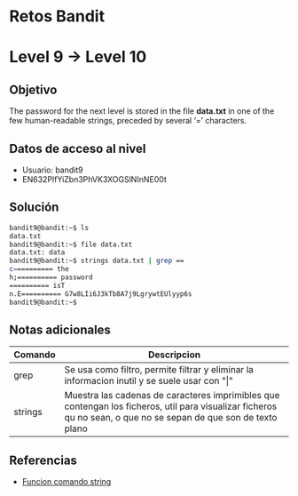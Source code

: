 # Retos Bandit

# Level 9 → Level 10

## Objetivo
The password for the next level is stored in the file **data.txt** in one of the few human-readable strings, preceded by several ‘=’ characters.

## Datos de acceso al nivel
- Usuario: bandit9
- EN632PlfYiZbn3PhVK3XOGSlNInNE00t

## Solución
```bash
bandit9@bandit:~$ ls
data.txt
bandit9@bandit:~$ file data.txt
data.txt: data
bandit9@bandit:~$ strings data.txt | grep ==
c========== the
h;========== password
========== isT
n.E========== G7w8LIi6J3kTb8A7j9LgrywtEUlyyp6s
bandit9@bandit:~$
```
## Notas adicionales
| Comando | Descripcion |
|---------|-------------|
| grep | Se usa como filtro, permite filtrar y eliminar la informacion inutil y se suele usar con "\|" |
| strings | Muestra las cadenas de caracteres imprimibles que contengan los ficheros, util para visualizar ficheros qu no sean, o que no se sepan de que son de texto plano |

## Referencias
- [Funcion comando string](https://www.google.com/url?sa=t&rct=j&q=&esrc=s&source=web&cd=&cad=rja&uact=8&ved=2ahUKEwj0ooe63Zv9AhWZl2oFHRntDyMQFnoECA4QAw&url=https%3A%2F%2Ffrancisconi.org%2Flinux%2Fcomandos%2Fstrings%23%3A~%3Atext%3DMuestra%2520las%2520cadenas%2520de%2520caracteres%2Cque%2520son%2520de%2520texto%2520plano.&usg=AOvVaw0L5KILzOv5-5oZdyaNTXgg)